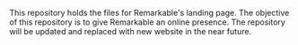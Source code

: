 This repository holds the files for Remarkable's landing page. The objective of this repository is to give Remarkable an online presence. The repository will be updated and replaced with new website in the near future.

